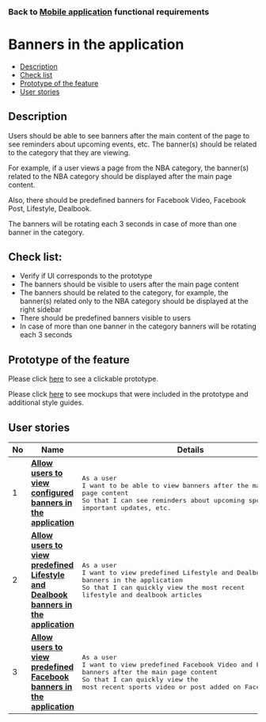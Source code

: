 ### Back to [Mobile application](../../#mobile-application) functional requirements

# Banners in the application

- [Description](#description)
- [Check list](#check-list)
- [Prototype of the feature](#prototype-of-the-feature)
- [User stories](#user-stories)

## Description

Users should be able to see banners after the main content of the page to see reminders about upcoming events, etc. The banner(s) should be related to the category that they are viewing.

For example, if a user views a page from the NBA category, the banner(s) related to the NBA category should be displayed after the main page content.

Also, there should be predefined banners for Facebook Video, Facebook Post, Lifestyle, Dealbook.

The banners will be rotating each 3 seconds in case of more than one banner in the category.

## Check list:

  - Verify if UI corresponds to the prototype
  - The banners should be visible to users after the main page content
  - The banners should be related to the category, for example, the banner(s) related only to the NBA category should be displayed at the right sidebar
  - There should be predefined banners visible to users
  - In case of more than one banner in the category banners will be rotating each 3 seconds

## Prototype of the feature

Please click [here](https://www.figma.com/proto/JVDTph8VY9Ye7kz8BTDxhJ/1-Sports-Hub-General-Prototype?page-id=0%3A5852&node-id=0%3A7481&viewport=-1637%2C-969%2C0.37520089745521545&scaling=scale-down) to see a clickable prototype.

Please click [here](https://www.figma.com/file/egXgh8BYD7Xaa0JeMNhv9R/Manage-advertisements?node-id=0%3A1075) to see mockups that were included in the prototype and additional style guides.

## User stories

No           |      Name     |   Details
------------ | ------------- | -------------
1 |[**Allow users to view configured banners in the application**](/sports_hub_portal/mobile_application_features/banners/user_stories/view_banner)|<pre>As a user<br>I want to be able to view banners after the main page content<br>So that I can see reminders about upcoming sport events, important updates, etc.</pre>
2 |[**Allow users to view predefined Lifestyle and Dealbook banners in the application**](/sports_hub_portal/mobile_application_features/banners/user_stories/view_pedefined_lifestyle_dealbook_banners)|<pre>As a user<br>I want to view predefined Lifestyle and Dealbook banners in the application<br>So that I can quickly view the most recent lifestyle and dealbook articles</pre>
3 |[**Allow users to view predefined Facebook banners in the application**](/sports_hub_portal/mobile_application_features/banners/user_stories/view_pedefined_facebook_banners)|<pre>As a user<br>I want to view predefined Facebook Video and Post banners after the main page content<br>So that I can quickly view the most recent sports video or post added on Facebook</pre>
